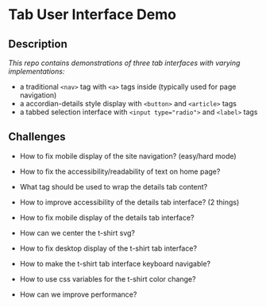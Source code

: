 # Tab User Interface Demo


## Description

*This repo contains demonstrations of three tab interfaces with varying implementations:*

- a traditional `<nav>` tag with `<a>` tags inside (typically used for page navigation)
- a accordian-details style display with `<button>` and `<article>` tags
- a tabbed selection interface with `<input type="radio">` and `<label>` tags

## Challenges

- How to fix mobile display of the site navigation? (easy/hard mode)
- How to fix the accessibility/readability of text on home page?

- What tag should be used to wrap the details tab content?
- How to improve accessibility of the details tab interface? (2 things)
- How to fix mobile display of the details tab interface?

- How can we center the t-shirt svg?
- How to fix desktop display of the t-shirt tab interface?
- How to make the t-shirt tab interface keyboard navigable?
- How to use css variables for the t-shirt color change?

- How can we improve performance?